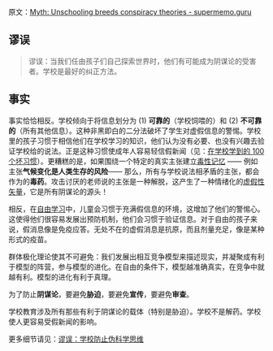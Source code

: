 原文：[Myth: Unschooling breeds conspiracy theories - supermemo.guru](https://supermemo.guru/wiki/Myth:_Unschooling_breeds_conspiracy_theories)

## 谬误

> 谬误：当我们任由孩子们自己探索世界时，他们有可能成为阴谋论的受害者。学校是最好的纠正方法。

## 事实

事实恰恰相反。学校倾向于将信息划分为 (1) **可靠的**（学校饲喂的）和 (2) **不可靠的**（所有其他信息）。这种非黑即白的二分法破坏了学生对虚假信息的警惕。学校里的孩子习惯于相信他们在学校学习的知识，他们认为没有必要、也没有兴趣去验证学校给的说法。正是这种习惯使成年人容易轻信假新闻（见：[在学校学到的 100 个坏习惯](https://supermemo.guru/wiki/100_bad_habits_learned_at_school)）。更糟糕的是，如果围绕一个特定的真实主张建立[毒性记忆](https://supermemo.guru/wiki/Toxic_memories) —— 例如主张**气候变化是人类生存的风险**—— 那么，所有与学校说法相矛盾的主张，都会作为的**毒药**。攻击讨厌的老师说的主张是一种解脱，这产生了一种情绪化的[虚假性矢量](https://supermemo.guru/wiki/Falsity_vector)，它是所有阴谋论的源头！

相反，在[自由学习](https://supermemo.guru/wiki/Free_learning)中，儿童会习惯于充满假信息的环境，这增加了他们的警惕心。这使得他们很容易发展出预防机制，他们会习惯于验证信息。对于自由的孩子来说，假消息像是免疫应答。无处不在的虚假消息是抗原，而且剂量充足，像是某种形式的疫苗。

群体极化理论使其不可避免：我们发展出相互竞争模型来描述现实，并凝聚成有利于模型的阵营，参与模型的进化。在自由的条件下，模型越准确真实，在竞争中就越有利。模型的进化有利于真理。

为了防止**阴谋论**，要避免**胁迫**，要避免**宣传**，要避免**审查**。

学校教育涉及所有那些有利于阴谋论的载体（特别是胁迫）。学校不是解药。学校使人更容易受假新闻的影响。

更多细节请见：[谬误：学校防止伪科学思维](https://supermemo.guru/wiki/Myth:_School_prevents_pseudoscientific_thinking)
